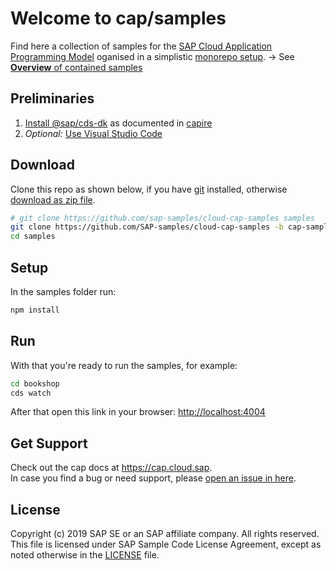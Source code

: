 # Welcome to cap/samples

Find here a collection of samples for the [SAP Cloud Application Programming Model](https://cap.cloud.sap) oganised in a simplistic [monorepo setup](samples.md#all-in-one-monorepo). &rarr; See [**Overview** of contained samples](samples.md)


## Preliminaries

1. [Install @sap/cds-dk](https://cap.cloud.sap/docs/get-started/) as documented in [capire](https://cap.cloud.sap)
2. _Optional:_ [Use Visual Studio Code](https://cap.cloud.sap/docs/get-started/in-vscode)


## Download

Clone this repo as shown below, if you have [git](https://git-scm.com/downloads) installed,
otherwise [download as zip file](archive/master.zip).

```sh
# git clone https://github.com/sap-samples/cloud-cap-samples samples
git clone https://github.com/SAP-samples/cloud-cap-samples -b cap-samples-reloaded samples
cd samples
```

## Setup

In the samples folder run:
```sh
npm install
```

## Run

With that you're ready to run the samples, for example:
```sh
cd bookshop
cds watch
```

After that open this link in your browser: <http://localhost:4004>


## Get Support

Check out the cap docs at https://cap.cloud.sap. <br>
In case you find a bug or need support, please [open an issue in here](https://github.com/SAP-samples/cloud-cap-samples/issues/new).


## License

Copyright (c) 2019 SAP SE or an SAP affiliate company. All rights reserved. This file is licensed under SAP Sample Code License Agreement, except as noted otherwise in the [LICENSE](/LICENSE) file.
